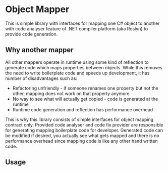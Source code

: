 # Object Mapper
This is simple library with interfaces for mapping one C# object to another with code analyser feature of .NET compiler platform (aka Roslyn) to provide code generation.

## Why another mapper
All other mappers operate in runtime using some kind of reflection to generate code which maps properties between objects. While this removes the need to write boilerplate code and speeds up development, it has number of disadvantages such as:
- Refactoring unfriendly - if someone renames one property but not the other, mapping does not work on that property anymore
- No way to see what will actually get copied - code is generated at the runtime
- Runtime code generation and reflection has performance overhead

This is why this library consists of simple interfaces for object mapping contract only. Provided code analyser and code fix provider are responsible for generating mapping boilerplate code for developer. Generated code can be modified if desired, you actually see what gets mapped and there is no performance overhead since mapping code is like any other hand written code.

## Usage



